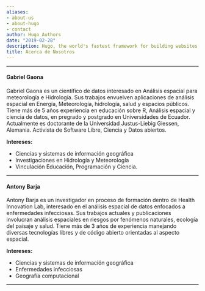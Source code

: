 ```yaml
---
aliases:
- about-us
- about-hugo
- contact
author: Hugo Authors
date: "2019-02-28"
description: Hugo, the world's fastest framework for building websites
title: Acerca de Nosotros
---
```


---
#### **Gabriel Gaona**

Gabriel Gaona es un científico de datos interesado en Análisis espacial para meteorología e Hidrología. Sus trabajos envuelven aplicaciones de análisis espacial en Energía, Meteorología, hidrología, salud y espacios públicos. Tiene más de 5 años experiencia en educación sobre R, Análisis espacial y ciencia de datos, en pregrado y postgrado en Universidades de Ecuador. Actualmente es doctorante de la Universidad Justus-Liebig Giessen, Alemania. Activista de Software Libre, Ciencia y Datos abiertos.

**Intereses:** 
 - Ciencias y sistemas de información geográfica
 - Investigaciones en Hidrología y Meteorología
 - Vinculación Educación, Programación y Ciencia.

---
#### **Antony Barja** 

Antony Barja es un investigador en proceso de formación dentro de Health Innovation Lab, interesado en el análisis espacial de datos enfocados a enfermedades infecciosas. Sus trabajos actuales y publicaciones involucran análisis espaciales en riesgos por fenómenos naturales, ecología del paisaje y salud. Tiene más de 3 años de experiencia manejando diversas tecnologías libres y de código abierto orientadas al aspecto espacial.

**Intereses:** 
 - Ciencias y sistemas de información geográfica
 - Enfermedades infecciosas 
 - Geografía computacional

---
